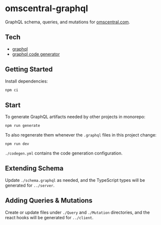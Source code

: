 # omscentral-graphql

GraphQL schema, queries, and mutations for [omscentral.com](https://omscentral.com).

## Tech

- [graphql](https://graphql.org/)
- [graphql code generator](https://graphql-code-generator.com/)

## Getting Started

Install dependencies:

```sh
npm ci
```

## Start

To generate GraphQL artifacts needed by other projects in monorepo:

```sh
npm run generate
```

To also regenerate them whenever the `.graphql` files in this project change:

```sh
npm run dev
```

`./codegen.yml` contains the code generation configuration.

## Extending Schema

Update `./schema.graphql` as needed, and the TypeScript types will be generated for `../server`.

## Adding Queries & Mutations

Create or update files under `./Query` and `./Mutation` directories, and the react hooks will be generated for `../client`.
